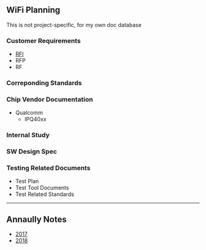 ##  WiFi Planning 
This is not project-specific, for my own doc database

### Customer Requirements
 * [RFI](file:///home/eric/docroot/rfi)
 * RFP
 * RF

### Correponding Standards

### Chip Vendor Documentation
 * Qualcomm
    * IPQ40xx


### Internal Study 

### SW Design Spec

### Testing Related Documents
 * Test Plan
 * Test Tool Documents
 * Test Related Standards
 

--------------------------------------------
## Annaully Notes
* [2017](/home/eric/work/note/es-notebook/2017)
* [2018](/home/eric/work/note/es-notebook/2018/note)

